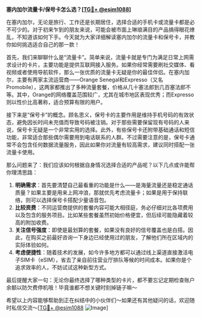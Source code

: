 **塞内加尔流量卡/保号卡怎么选？[[TG💪+ @esim1088](https://t.me/s/esim1088)]**

在塞内加尔，无论是旅行、工作还是长期居住，选择合适的手机卡或流量卡都是必不可少的。对于初来乍到的朋友来说，可能会被市面上琳琅满目的产品搞得眼花缭乱，不知道该如何下手。今天就为大家详细解读塞内加尔的流量卡和保号卡，并教你如何挑选适合自己的那一款！

首先，我们来聊聊什么是“流量卡”。简单来说，流量卡就是专门为满足日常上网需求设计的卡片，主要功能是提供互联网接入服务。如果你经常需要刷社交媒体、看视频或者使用导航软件，那么一张优质的流量卡无疑是你的最佳伴侣。在塞内加尔，主要有两家主流运营商——Orange Senegal和Expresso（又名Promobile），这两家都推出了多种流量套餐，价格从几十塞法郎到几百塞法郎不等。其中，Orange的网络覆盖范围较广，尤其在城市地区表现优秀；而Expresso则以性价比高著称，适合预算有限的用户。

接下来是“保号卡”的概念。顾名思义，保号卡的主要作用是维持手机号码的有效状态，避免因长时间未充值而导致号码被注销。对于那些需要保留现有号码的人来说，保号卡无疑是一个非常实用的选择。此外，有些保号卡还附带基础通话和短信功能，非常适合那些偶尔需要用到电话联系的人群。不过需要注意的是，保号卡通常不会包含任何数据流量服务，因此如果你对流量有较高需求，建议同时搭配一张流量卡使用。

那么问题来了：我们应该如何根据自身情况选择合适的产品呢？以下几点或许能帮你理清思路：

1. **明确需求**：首先要清楚自己最看重的功能是什么——是海量流量还是稳定通话质量？如果主要是用来上网冲浪，那就优先考虑流量卡；如果是用于保持联络，则可以选择保号卡搭配少量语音包。
2. **比较资费**：不同运营商提供的套餐内容可能大相径庭，务必仔细对比各项费用以及包含的服务项目。比如某些套餐虽然初始价格便宜，但后续可能隐藏着较高的附加收费。
3. **关注信号强度**：即使是最划算的套餐，如果没有良好的信号覆盖也是白搭。因此，在购买之前最好咨询一下身边已经使用过的朋友，了解他们所在区域内的实际体验如何。
4. **考虑便捷性**：随着技术的发展，如今许多地方都可以通过线上渠道直接激活电子SIM卡（eSIM），省去了亲自前往营业厅排队等候的时间成本。如果你是个追求效率的人，不妨试试这种新型方式。

最后提醒大家一句：无论你最终选择了哪种类型的卡片，都不要忘记定期检查账户余额以防欠费停机哦！毕竟谁都不想关键时刻掉链子嘛～

希望以上内容能够帮助到正在纠结中的小伙伴们～如果还有其他疑问的话，欢迎随时私信交流～[[TG💪+ @esim1088](https://t.me/s/esim1088) ![Image](https://i.postimg.cc/4NQfJmqS/Snipaste-2025-05-13-00-14-12.png)]